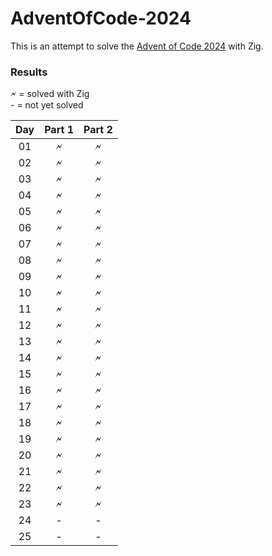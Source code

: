 # AdventOfCode-2024

This is an attempt to solve the [Advent of Code 2024](https://adventofcode.com/2024) with Zig.

### Results

🗲 = solved with Zig\
 \- = not yet solved

| Day | Part 1 | Part 2 |
|:---:| :---: |:------:|
| 01  | 🗲 |   🗲    |
| 02  | 🗲 |   🗲    |
| 03  | 🗲 |   🗲    |
| 04  | 🗲 |   🗲    |
| 05  | 🗲 |   🗲    |
| 06  | 🗲 |   🗲    |
| 07  | 🗲 |   🗲    |
| 08  | 🗲 |   🗲    |
| 09  | 🗲 |   🗲    |
| 10  | 🗲 |   🗲    |
| 11  | 🗲 |   🗲    |
| 12  | 🗲 |   🗲    |
| 13  | 🗲 |   🗲    |
| 14  | 🗲 |   🗲    |
| 15  | 🗲 |   🗲    |
| 16  | 🗲 |   🗲    |
| 17  | 🗲 |   🗲    |
| 18  | 🗲 |   🗲    |
| 19  | 🗲 |   🗲    |
| 20  | 🗲 |   🗲    |
| 21  | 🗲 |   🗲    |
| 22  | 🗲 |   🗲    |
| 23  | 🗲 |   🗲    |
| 24  | - |   -    |
| 25  | - |   -    |